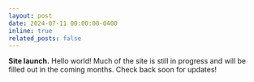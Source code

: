```yaml
---
layout: post
date: 2024-07-11 00:00:00-0400
inline: true
related_posts: false
---
```


<b>Site launch.</b> Hello world! Much of the site is still in progress and will be filled out in the coming months. Check back soon for updates!

<!-- Delete this announcement once actual academic/professional announcements can be made -->